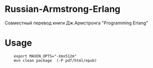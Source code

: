Russian-Armstrong-Erlang
========================

Совместный перевод книги Дж.Армстронга &quot;Programming Erlang&quot;


Usage
=====

        export MAVEN_OPTS="-Xmx512m"
        mvn clean package  (-P pdf/html/epub)